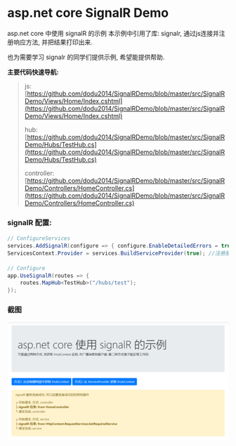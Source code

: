 # asp.net core SignalR Demo
asp.net core 中使用 signalR 的示例
本示例中引用了库: signalr, 通过js连接并注册响应方法, 并把结果打印出来.

也为需要学习 signalr 的同学们提供示例, 希望能提供帮助.

**主要代码快速导航:**

> js: [https://github.com/dodu2014/SignalRDemo/blob/master/src/SignalRDemo/Views/Home/Index.cshtml](https://github.com/dodu2014/SignalRDemo/blob/master/src/SignalRDemo/Views/Home/Index.cshtml)
>
> hub: [https://github.com/dodu2014/SignalRDemo/blob/master/src/SignalRDemo/Hubs/TestHub.cs](https://github.com/dodu2014/SignalRDemo/blob/master/src/SignalRDemo/Hubs/TestHub.cs)
>
> controller: [https://github.com/dodu2014/SignalRDemo/blob/master/src/SignalRDemo/Controllers/HomeController.cs](https://github.com/dodu2014/SignalRDemo/blob/master/src/SignalRDemo/Controllers/HomeController.cs)

### signalR 配置:

```c#
// ConfigureServices
services.AddSignalR(configure => { configure.EnableDetailedErrors = true; });
ServicesContext.Provider = services.BuildServiceProvider(true); //注册服务上下文对象

// Configure
app.UseSignalR(routes => {
    routes.MapHub<TestHub>("/hubs/test");
});
```
### 截图

![](./images/20190417145426.png)
